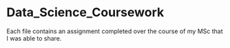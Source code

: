 # Data_Science_Coursework
Each file contains an assignment completed over the course of my MSc that I was able to share.
